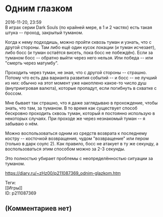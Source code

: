 Одним глазком
=============

  
2016-11-20, 23:59  
 В играх серии Dark Souls (по крайней мере, в 1 и 2 частях) есть такая штука -- проход, закрытый туманом.   
   
 Когда к нему подходишь, можно пройти сквозь туман и узнать, что с другой стороны. Там либо ещё один кусок локации (и туман исчезает), либо босс (и туман остаётся висеть, пока босс не побеждён). Если за туманом босс -- обратно выйти через него нельзя. Или победа -- или "смерть через матумбу".   
   
 Проходить через туман, не зная, что с другой стороны -- страшно. Потому что есть два варианта развития событий -- и босс -- не лучший из них: обычно на этот момент уже накоплено какое-то число душ (внутриигровая валюта), которые пропадут, если погибнуть в схватке с боссом.   
   
 Мне бывает так страшно, что я даже заглядываю в прохождение, чтобы знать, что там, за туманом. В то время как существует способ бескровно проходить сквозь туман, который я постоянно использую в некоторых случаях. При проходе же через незнакомый туман -- я забываю о нём.   
   
 Можно воспользоваться одним из средств возврата к последнему костру -- косточкой возвращения, чудом "возвращение" или пером (только в дарк соулс 2). Как правило, босс не атакует в ту же секунду, а воспользоваться этим способом можно за 2-3 секунды.   
   
 Это полностью убирает проблемы с неопределённостью ситуации за туманом.   
  
<https://diary.ru/~zHz00/p211087369_odnim-glazkom.htm>  
  
Теги:  
[[Игры]]  
ID: p211087369  


(Комментариев нет)
------------------